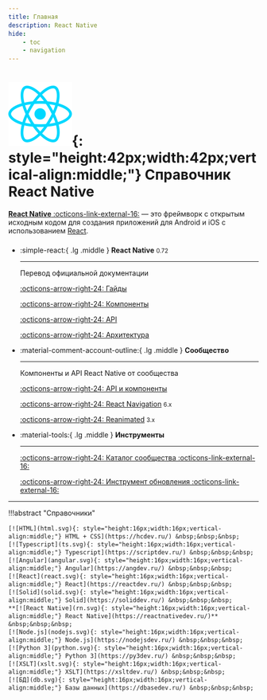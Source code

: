 ```yaml
---
title: Главная
description: React Native
hide:
    - toc
    - navigation
---
```


# ![React](react.svg){: style="height:42px;width:42px;vertical-align:middle;"} Справочник React Native

[**React Native** :octicons-link-external-16:](https://reactnative.dev/) — это фреймворк с открытым исходным кодом для создания приложений для Android и iOS с использованием [React](https://reactdev.ru/).

<div class="grid cards" style="margin-top: 1.6em" markdown>

-   :simple-react:{ .lg .middle } **React Native** <small>0.72</small>

    ***

    Перевод официальной документации

    [:octicons-arrow-right-24: Гайды](rn/index.md)

    [:octicons-arrow-right-24: Компоненты](rn/components-and-apis.md)

    [:octicons-arrow-right-24: API](rn/accessibilityinfo.md)

    [:octicons-arrow-right-24: Архитектура](rn/architecture-overview.md)

-   :material-comment-account-outline:{ .lg .middle } **Сообщество**

    ***

    Компоненты и API React Native от сообщества

    [:octicons-arrow-right-24: API и компоненты](community/index.md)

    [:octicons-arrow-right-24: React Navigation](community/react-navigation.6/getting-started.md) <small>6.x</small>

    [:octicons-arrow-right-24: Reanimated](./community/reanimated.3/fundamentals/getting-started.md) <small>3.x</small>

-   :material-tools:{ .lg .middle } **Инструменты**

    ***

    [:octicons-arrow-right-24: Каталог сообщества :octicons-link-external-16:](https://reactnative.directory/)

    [:octicons-arrow-right-24: Инструмент обновления :octicons-link-external-16:](https://react-native-community.github.io/upgrade-helper/)

</div>

---

!!!abstract "Справочники"

    [![HTML](html.svg){: style="height:16px;width:16px;vertical-align:middle;"} HTML + CSS](https://hcdev.ru/) &nbsp;&nbsp;&nbsp;
    [![Typescript](ts.svg){: style="height:16px;width:16px;vertical-align:middle;"} Typescript](https://scriptdev.ru/) &nbsp;&nbsp;&nbsp;
    [![Angular](angular.svg){: style="height:16px;width:16px;vertical-align:middle;"} Angular](https://angdev.ru/) &nbsp;&nbsp;&nbsp;
    [![React](react.svg){: style="height:16px;width:16px;vertical-align:middle;"} React](https://reactdev.ru/) &nbsp;&nbsp;&nbsp;
    [![Solid](solid.svg){: style="height:16px;width:16px;vertical-align:middle;"} Solid](https://soliddev.ru/) &nbsp;&nbsp;&nbsp;
    **[![React Native](rn.svg){: style="height:16px;width:16px;vertical-align:middle;"} React Native](https://reactnativedev.ru/)** &nbsp;&nbsp;&nbsp;
    [![Node.js](nodejs.svg){: style="height:16px;width:16px;vertical-align:middle;"} Node.js](https://nodejsdev.ru/) &nbsp;&nbsp;&nbsp;
    [![Python 3](python.svg){: style="height:16px;width:16px;vertical-align:middle;"} Python 3](https://py3dev.ru/) &nbsp;&nbsp;&nbsp;
    [![XSLT](xslt.svg){: style="height:16px;width:16px;vertical-align:middle;"} XSLT](https://xsltdev.ru/) &nbsp;&nbsp;&nbsp;
    [![БД](db.svg){: style="height:16px;width:16px;vertical-align:middle;"} Базы данных](https://dbasedev.ru/) &nbsp;&nbsp;&nbsp;

<!-- https://github.com/software-mansion/react-native-reanimated -->
<!-- https://github.com/react-native-community/hooks -->
